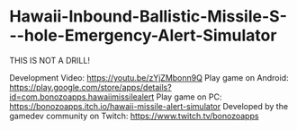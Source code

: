 # Hawaii-Inbound-Ballistic-Missile-S---hole-Emergency-Alert-Simulator
THIS IS NOT A DRILL!

Development Video: https://youtu.be/zYjZMbonn9Q
Play game on Android: https://play.google.com/store/apps/details?id=com.bonozoapps.hawaiimissilealert
Play game on PC: https://bonozoapps.itch.io/hawaii-missile-alert-simulator
Developed by the gamedev community on Twitch: https://www.twitch.tv/bonozoapps
